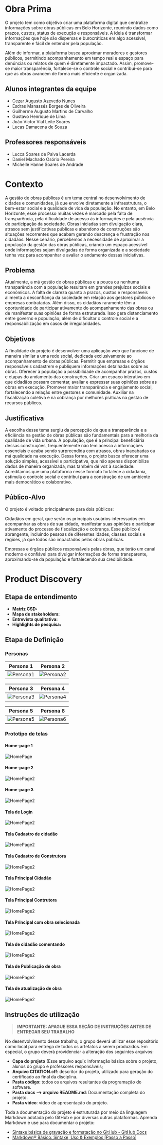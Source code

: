 # Obra Prima

O projeto tem como objetivo criar uma plataforma digital que centralize informações sobre obras públicas em Belo Horizonte, reunindo dados como prazos, custos, status de execução e responsáveis. A ideia é transformar informações que hoje são dispersas e burocráticas em algo acessível, transparente e fácil de entender pela população.

Além de informar, a plataforma busca aproximar moradores e gestores públicos, permitindo acompanhamento em tempo real e espaço para denúncias ou relatos de quem é diretamente impactado. Assim, promove-se maior transparência, fortalece-se o controle social e contribui-se para que as obras avancem de forma mais eficiente e organizada.

## Alunos integrantes da equipe

* Cezar Augusto Azevedo Nunes
* Esdras Manassés Borges de Oliveira
* Guilherme Augusto Martins de Carvalho
* Gustavo Henrique de Lima
* João Victor Vial Leite Soares
* Lucas Damacena de Souza


## Professores responsáveis

* Lucca Soares de Paiva Lacerda
* Daniel Machado Osório Pereira
* Michelle Hanne Soares de Andrade

# Contexto

A gestão de obras públicas é um tema central no desenvolvimento de cidades e comunidades, já que envolve diretamente a infraestrutura, o bem-estar social e a qualidade de vida da população. No entanto, em Belo Horizonte, esse processo muitas vezes é marcado pela falta de transparência, pela dificuldade de acesso às informações e pela ausência de participação da sociedade. Obras iniciadas sem divulgação clara, atrasos sem justificativas públicas e abandono de construções são situações recorrentes que acabam gerando descrença e frustração nos cidadãos.
Nesse cenário, percebemos a necessidade de aproximar a população da gestão das obras públicas, criando um espaço acessível onde informações sejam divulgadas de forma organizada e a sociedade tenha voz para acompanhar e avaliar o andamento dessas iniciativas.

## Problema

Atualmente, a má gestão de obras públicas e a pouca ou nenhuma transparência com a população resultam em grandes prejuízos sociais e econômicos. A falta de clareza quanto a prazos, custos e responsáveis alimenta a desconfiança da sociedade em relação aos gestores públicos e empresas contratadas. Além disso, os cidadãos raramente têm a oportunidade de participar ativamente do acompanhamento das obras ou de manifestar suas opiniões de forma estruturada. Isso gera distanciamento entre governo e população, além de dificultar o controle social e a responsabilização em casos de irregularidades.

## Objetivos

A finalidade do projeto é desenvolver uma aplicação web que funcione de maneira similar a uma rede social, dedicada exclusivamente ao acompanhamento de obras públicas. Permitir que empresas e órgãos responsáveis cadastrem e publiquem informações detalhadas sobre as obras. Oferecer à população a possibilidade de acompanhar prazos, custos e etapas do andamento das construções. Criar um espaço interativo em que cidadãos possam comentar, avaliar e expressar suas opiniões sobre as obras em execução. Promover maior transparência e engajamento social, fortalecendo a relação entre gestores e comunidade. Auxiliar na fiscalização coletiva e na cobrança por melhores práticas na gestão de recursos públicos.

## Justificativa

A escolha desse tema surgiu da percepção de que a transparência e a eficiência na gestão de obras públicas são fundamentais para a melhoria da qualidade de vida urbana. A população, que é a principal beneficiária dessas construções, frequentemente não tem acesso a informações essenciais e acaba sendo surpreendida com atrasos, obras inacabadas ou má qualidade na execução.
Dessa forma, o projeto busca oferecer uma solução simples, acessível e participativa, que não apenas disponibilize dados de maneira organizada, mas também dê voz à sociedade. Acreditamos que uma plataforma nesse formato fortalece a cidadania, estimula o controle social e contribui para a construção de um ambiente mais democrático e colaborativo.

## Público-Alvo

O projeto é voltado principalmente para dois públicos:

Cidadãos em geral, que serão os principais usuários interessados em acompanhar as obras de sua cidade, manifestar suas opiniões e participar ativamente do processo de fiscalização e cobrança. Esse público é abrangente, incluindo pessoas de diferentes idades, classes sociais e regiões, já que todos são impactados pelas obras públicas.

Empresas e órgãos públicos responsáveis pelas obras, que terão um canal moderno e confiável para divulgar informações de forma transparente, aproximando-se da população e fortalecendo sua credibilidade.

# Product Discovery

## Etapa de entendimento
* **Matriz CSD:**
* **Mapa de stakeholders:** 
* **Entrevista qualitativa:**
* **Highlights de pesquisa:**

## Etapa de Definição

### Personas

| Persona 1 | Persona 2 |
| ------- | ------- |
| ![Persona1]() | ![Persona2]() |

| Persona 3 | Persona 4 |
| --------- | --------- |
| ![Persona3]() | ![Persona4]() |

| Persona 5 | Persona 6 |
| --------- | --------- |
| ![Persona5]() | ![Persona6]() |

### Prototipo de telas

#### Home-page 1
![HomePage](docs/images/HP1.png)
#### Home-page 2
![HomePage2](docs/images/HP2.png)
#### Home-page 3
![HomePage2](docs/images/HP3.png)

#### Tela de Login
![HomePage2](docs/images/LoginCidadao.png)

#### Tela Cadastro de cidadão
![HomePage2](docs/images/CadastroCidadao.png)

#### Tela Cadastro de Construtora
![HomePage2](docs/images/CadastroContrutora.png)

#### Tela Principal Cidadão
![HomePage2](docs/images/PrincipalCidadao.png)

#### Tela Principal Contrutora
![HomePage2](docs/images/PrincipalConstrutora.png)

#### Tela Principal com obra selecionada
![HomePage2](docs/images/PrincipalObraAberta.png)

#### Tela de cidadão comentando
![HomePage2](docs/images/ComentandoObra.png)

#### Tela de Publicação de obra
![HomePage2](docs/images/NovaObra.png)

#### Tela de atualização de obra
![HomePage2](docs/images/AtualizarObra.png)

## Instruções de utilização 

> **IMPORTANTE: APAGUE ESSA SEÇÃO DE INSTRUÇÕES ANTES DE ENTREGAR SEU TRABALHO**

No desenvolvimento desse trabalho, o grupo deverá utilizar esse repositório como local para entrega de todos os artefatos a serem produzidos. Em especial, o grupo deverá providenciar a alteração dos seguintes arquivos:

* **Capa do projeto** (Esse arquivo aqui): Informação básica sobre o projeto, alunos do grupo e professores responsáveis;
* **Arquivo CITATION.cff**: descritor do projeto, utilizado para geração do certificado ao final da disciplina.
* **Pasta código**: todos os arquivos resultantes da programação do software.
* **Pasta docs --> arquivo README.md**: Documentação completa do projeto.
* **Pasta video**: video de apresentação do projeto.

Toda a documentação do projeto é estruturada por meio da linguagem Markdown adotada pelo GitHub e por diversas outras plataformas. Aprenda Markdown e use para documentar o projeto:

* [Sintaxe básica de gravação e formatação no GitHub - GitHub Docs](https://docs.github.com/pt/get-started/writing-on-github/getting-started-with-writing-and-formatting-on-github/basic-writing-and-formatting-syntax)
* [Markdown® Básico: Sintaxe, Uso &amp; Exemplos [Passo a Passo]](https://markdown.net.br/sintaxe-basica/)
